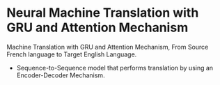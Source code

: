 # Neural Machine Translation with GRU and Attention Mechanism
Machine Translation with GRU and Attention Mechanism, From Source French language to Target English Language.
* Sequence-to-Sequence model that performs translation by using an Encoder-Decoder Mechanism.
